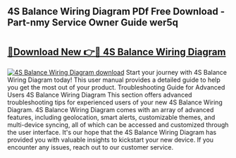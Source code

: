 ## 4S Balance Wiring Diagram PDf Free Download - Part-nmy Service Owner Guide wer5q

# <h2><a href="http://dfqacuu.blite.top/?on=4S+Balance+Wiring+Diagram">🔗Download New 👉🔴 4S Balance Wiring Diagram</a></h2>

[![4S Balance Wiring Diagram download](https://i.imgur.com/lujVjoI.png)](http://dfqacuu.blite.top/?on=4S+Balance+Wiring+Diagram)
Start your journey with 4S Balance Wiring Diagram today! This user manual provides a detailed guide to help you get the most out of your product. Troubleshooting Guide for Advanced Users 4S Balance Wiring Diagram This section offers advanced troubleshooting tips for experienced users of your new 4S Balance Wiring Diagram. 4S Balance Wiring Diagram comes with an array of advanced features, including geolocation, smart alerts, customizable themes, and multi-device syncing, all of which can be accessed and customized through the user interface. It's our hope that the 4S Balance Wiring Diagram has provided you with valuable insights to kickstart your new device. If you encounter any issues, reach out to our customer service.
